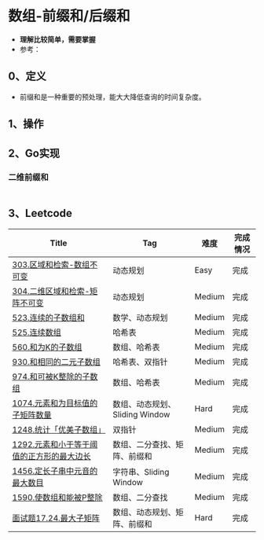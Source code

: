 # 数组-前缀和/后缀和

- **理解比较简单，需要掌握**
- 参考：

## 0、定义

- 前缀和是一种重要的预处理，能大大降低查询的时间复杂度。

## 1、操作

## 2、Go实现

### 二维前缀和

```go
```

## 3、Leetcode 

| Title                                                                                                                                 | Tag                    | 难度     | 完成情况 |
|---------------------------------------------------------------------------------------------------------------------------------------|------------------------|--------|------|
| [303.区域和检索-数组不可变](https://leetcode-cn.com/problems/range-sum-query-immutable/)                                                        | 动态规划                   | Easy   | 完成   |
| [304.二维区域和检索-矩阵不可变](https://leetcode-cn.com/problems/range-sum-query-2d-immutable/)                                                   | 动态规划                   | Medium | 完成   |
| [523.连续的子数组和](https://leetcode-cn.com/problems/continuous-subarray-sum/)                                                              | 数学、动态规划                | Medium | 完成   |
| [525.连续数组](https://leetcode-cn.com/problems/contiguous-array/)                                                                        | 哈希表                    | Medium | 完成   |
| [560.和为K的子数组](https://leetcode-cn.com/problems/subarray-sum-equals-k/)                                                                | 数组、哈希表                 | Medium | 完成   |
| [930.和相同的二元子数组](https://leetcode-cn.com/problems/binary-subarrays-with-sum/)                                                          | 哈希表、双指针                | Medium | 完成   |
| [974.和可被K整除的子数组](https://leetcode-cn.com/problems/subarray-sums-divisible-by-k/)                                                      | 数组、哈希表                 | Medium | 完成   |
| [1074.元素和为目标值的子矩阵数量](https://leetcode-cn.com/problems/number-of-submatrices-that-sum-to-target/)                                      | 数组、动态规划、Sliding Window | Hard   | 完成   |
| [1248.统计「优美子数组」](https://leetcode-cn.com/problems/count-number-of-nice-subarrays/)                                                    | 双指针                    | Medium | 完成   |
| [1292.元素和小于等于阈值的正方形的最大边长](https://leetcode-cn.com/problems/maximum-side-length-of-a-square-with-sum-less-than-or-equal-to-threshold/) | 数组、二分查找、矩阵、前缀和         | Medium | 完成   |
| [1456.定长子串中元音的最大数目](https://leetcode-cn.com/problems/maximum-number-of-vowels-in-a-substring-of-given-length/)                        | 字符串、Sliding Window     | Medium | 完成   |
| [1590.使数组和能被P整除](https://leetcode-cn.com/problems/make-sum-divisible-by-p/)                                                           | 数组、二分查找                | Medium | 完成   |
| [面试题17.24.最大子矩阵](https://leetcode-cn.com/problems/max-submatrix-lcci/)                                                                | 数组、动态规划、矩阵、前缀和         | Hard   | 完成   |